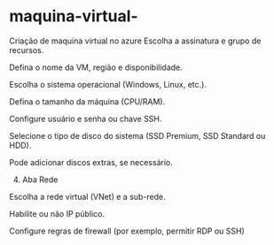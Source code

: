 # maquina-virtual-

Criação de maquina virtual no azure
Escolha a assinatura e grupo de recursos.

Defina o nome da VM, região e disponibilidade.

Escolha o sistema operacional (Windows, Linux, etc.).

Defina o tamanho da máquina (CPU/RAM).

Configure usuário e senha ou chave SSH.

Selecione o tipo de disco do sistema (SSD Premium, SSD Standard ou HDD).

Pode adicionar discos extras, se necessário.

4. Aba Rede

Escolha a rede virtual (VNet) e a sub-rede.

Habilite ou não IP público.

Configure regras de firewall (por exemplo, permitir RDP ou SSH)


